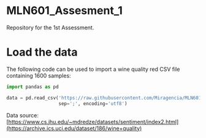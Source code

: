 # MLN601_Assesment_1
Repository for the 1st Assessment.

# Load the data
The following code can be used to import a wine quality red CSV file containing 1600 samples:

```python
import pandas as pd

data = pd.read_csv('https://raw.githubusercontent.com/Miragencia/MLN601_Assesment_1/main/wine%2Bquality/winequality-red.csv',
                   sep=';', encoding='utf8')
```

Data source: [https://www.cs.jhu.edu/~mdredze/datasets/sentiment/index2.html](https://archive.ics.uci.edu/dataset/186/wine+quality)
